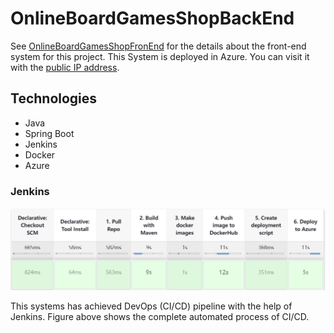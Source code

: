 # OnlineBoardGamesShopBackEnd
See [OnlineBoardGamesShopFronEnd](https://github.com/PaBooOh/OnlineBoardGamesShopFrontEnd) for the details about the front-end system for this project.
This System is deployed in Azure. You can visit it with the [public IP address](http://20.126.86.227:8964/).
## Technologies
* Java
* Spring Boot
* Jenkins
* Docker
* Azure
  
### Jenkins
![404 Not Found](/github_images/Jenkins_CICD.png)

This systems has achieved DevOps (CI/CD) pipeline with the help of Jenkins. Figure above shows the complete automated process of CI/CD.

